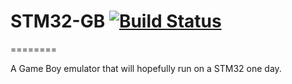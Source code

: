 # STM32-GB [![Build Status](https://travis-ci.org/Sulter/STM32-GB.svg?branch=master)](https://travis-ci.org/Sulter/STM32-GB)
========

A Game Boy emulator that will hopefully run on a STM32 one day.
